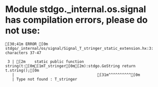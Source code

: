 # Module stdgo._internal.os.signal has compilation errors, please do not use:
```
[30;41m ERROR [0m stdgo/_internal/os/signal/Signal_T_stringer_static_extension.hx:3: characters 37-47

 3 | [2m    static public function string(t:[0m[1mT_stringer[0m[2m):stdgo.GoString return t.string();[0m
   |                                     [31m^^^^^^^^^^[0m
   | Type not found : T_stringer


```

